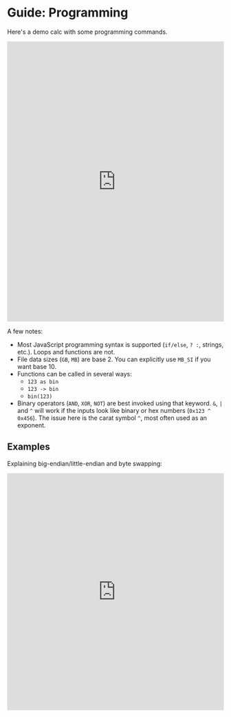 # Guide: Programming 

Here's a demo calc with some programming commands.

<iframe src="https://instacalc.com/50008/embed" width="100%" height="650" frameborder="0"></iframe>

A few notes:

* Most JavaScript programming syntax is supported (`if/else`, `? :`, strings, etc.). Loops and functions are not.
* File data sizes (`GB`, `MB`) are base 2. You can explicitly use `MB_SI` if you want base 10.
* Functions can be called in several ways:
  * `123 as bin`
  * `123 -> bin`
  * `bin(123)`
* Binary operators (`AND`, `XOR`, `NOT`) are best invoked using that keyword. `&`, `|` and `^` will work if the inputs look like binary or hex numbers (`0x123 ^ 0x456`). The issue here is the carat symbol `^`, most often used as an exponent.



## Examples

Explaining big-endian/little-endian and byte swapping:

<iframe src="https://instacalc.com/1067/embed" width="100%" height="550" frameborder="0"></iframe>

